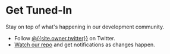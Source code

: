 # Get Tuned-In

Stay on top of what's happening in our development community.

*   Follow [@{{site.owner.twitter}}](http://twitter.com/{{site.company.twitter}}) on Twitter.
*   [Watch our repo]({{site.github.watch}}) and get notifications as changes happen.
